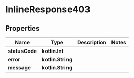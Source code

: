 
# InlineResponse403

## Properties
Name | Type | Description | Notes
------------ | ------------- | ------------- | -------------
**statusCode** | **kotlin.Int** |  | 
**error** | **kotlin.String** |  | 
**message** | **kotlin.String** |  | 



